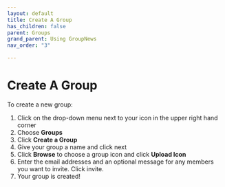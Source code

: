 ```yaml
---
layout: default
title: Create A Group
has_children: false
parent: Groups
grand_parent: Using GroupNews
nav_order: "3"

---
```

# Create A Group

To create a new group:

1. Click on the drop-down menu next to your icon in the upper right hand corner
2. Choose **Groups**
3. Click **Create a Group**
4. Give your group a name and click next
5. Click **Browse** to choose a group icon and click **Upload Icon**
6. Enter the email addresses and an optional message for any members you want to invite. Click invite. 
7. Your group is created!